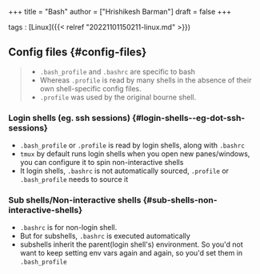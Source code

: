+++
title = "Bash"
author = ["Hrishikesh Barman"]
draft = false
+++

tags
: [Linux]({{< relref "20221101150211-linux.md" >}})


## Config files {#config-files}

> -   `.bash_profile` and `.bashrc` are specific to bash
> -   Whereas `.profile` is read by many shells in the absence of their own shell-specific config files.
> -   `.profile` was used by the original bourne shell.


### Login shells (eg. ssh sessions) {#login-shells--eg-dot-ssh-sessions}

-   `.bash_profile` or `.profile` is read by login shells, along with `.bashrc`
-   `tmux` by default runs login shells when you open new panes/windows, you can configure it to spin non-interactive shells
-   It login shells, `.bashrc` is not automatically sourced, `.profile` or `.bash_profile` needs to source it


### Sub shells/Non-interactive shells {#sub-shells-non-interactive-shells}

-   `.bashrc` is for non-login shell.
-   But for subshells, `.bashrc` is executed automatically
-   subshells inherit the parent(login shell's) environment. So you'd not want to keep setting env vars again and again, so you'd set them in `.bash_profile`
